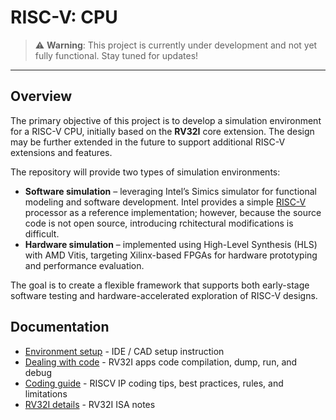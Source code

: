 # RISC-V: CPU

> ⚠️ **Warning**: This project is currently under development and not yet fully functional. Stay tuned for updates!

---

## Overview

The primary objective of this project is to develop a simulation environment for a RISC-V CPU, initially
based on the **RV32I** core extension. The design may be further extended in the future to support additional
RISC-V extensions and features.

The repository will provide two types of simulation environments:
- **Software simulation** – leveraging Intel’s Simics simulator for functional modeling and software development.
    Intel provides a simple [RISC-V](https://intel.github.io/tsffs/simics/reference-manual-risc-v-cpu/index.html)
    processor as a reference implementation; however, because the source code is not open source, introducing
    rchitectural modifications is difficult.
- **Hardware simulation** – implemented using High-Level Synthesis (HLS) with AMD Vitis, targeting Xilinx-based FPGAs
    for hardware prototyping and performance evaluation.

The goal is to create a flexible framework that supports both early-stage software testing and
hardware-accelerated exploration of RISC-V designs.

## Documentation
- [Environment setup](./docs/sw-env-setup.md) - IDE / CAD setup instruction
- [Dealing with code](./docs/sw-code-op.md) - RV32I apps code compilation, dump, run, and debug
- [Coding guide](./docs/sw-code-guide.md) - RISCV IP coding tips, best practices, rules, and limitations
- [RV32I details](./docs/hw-riscv32i-basis.md) - RV32I ISA notes
